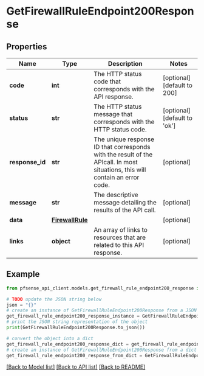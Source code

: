 # GetFirewallRuleEndpoint200Response


## Properties

Name | Type | Description | Notes
------------ | ------------- | ------------- | -------------
**code** | **int** | The HTTP status code that corresponds with the API response. | [optional] [default to 200]
**status** | **str** | The HTTP status message that corresponds with the HTTP status code. | [optional] [default to 'ok']
**response_id** | **str** | The unique response ID that corresponds with the result of the APIcall. In most situations, this will contain an error code. | [optional] 
**message** | **str** | The descriptive message detailing the results of the API call. | [optional] 
**data** | [**FirewallRule**](FirewallRule.md) |  | [optional] 
**links** | **object** | An array of links to resources that are related to this API response. | [optional] 

## Example

```python
from pfsense_api_client.models.get_firewall_rule_endpoint200_response import GetFirewallRuleEndpoint200Response

# TODO update the JSON string below
json = "{}"
# create an instance of GetFirewallRuleEndpoint200Response from a JSON string
get_firewall_rule_endpoint200_response_instance = GetFirewallRuleEndpoint200Response.from_json(json)
# print the JSON string representation of the object
print(GetFirewallRuleEndpoint200Response.to_json())

# convert the object into a dict
get_firewall_rule_endpoint200_response_dict = get_firewall_rule_endpoint200_response_instance.to_dict()
# create an instance of GetFirewallRuleEndpoint200Response from a dict
get_firewall_rule_endpoint200_response_from_dict = GetFirewallRuleEndpoint200Response.from_dict(get_firewall_rule_endpoint200_response_dict)
```
[[Back to Model list]](../README.md#documentation-for-models) [[Back to API list]](../README.md#documentation-for-api-endpoints) [[Back to README]](../README.md)


